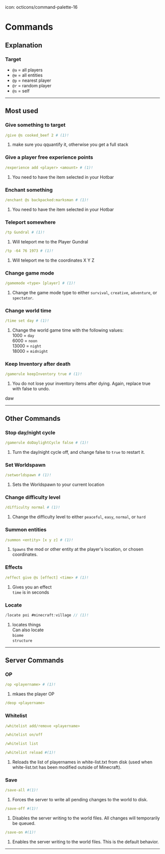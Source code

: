 icon: octicons/command-palette-16
# Commands

## Explanation


### Target

* `@a` = all players
* `@e` = all entities
* `@p` = nearest player
* `@r` = random player
* `@s` = self

------------------------------------------------------------------------------------------------------------------------

## Most used


<!-- ##################################################### JUST A VISUAL SEPARATER ################################################################ -->


### Give something to target
```yaml title="Give something to target"
/give @s cooked_beef 2 # (1)!
```

1. make sure you qquantify it, otherwise you get a full stack


<!-- ##################################################### JUST A VISUAL SEPARATER ################################################################ -->


### Give a player free experience points
```yaml title="Enchant something"
/experience add <player> <amount> # (1)!
```

1. You need to have the item selected in your Hotbar


<!-- ##################################################### JUST A VISUAL SEPARATER ################################################################ -->

### Enchant something
```yaml title="Enchant something"
/enchant @s backpacked:marksman # (1)!
```

1. You need to have the item selected in your Hotbar


<!-- ##################################################### JUST A VISUAL SEPARATER ################################################################ -->

### Teleport somewhere
```yaml title="Teleport to Gundral"
/tp Gundral # (1)!
```

1. Will teleport me to the Player Gundral

```yaml title="Teleport to Location"
/tp -64 76 1973 # (1)!
```

1. Will teleport me to the coordinates X Y Z


<!-- ##################################################### JUST A VISUAL SEPARATER ################################################################ -->


### Change game mode
```yaml
/gamemode <type> [player] # (1)!
```

1. Change the game mode type to either `survival`, `creative`, `adventure`, or `spectator`.
<!-- ##################################################### JUST A VISUAL SEPARATER ################################################################ -->


### Change world time
```yaml
/time set day # (1)!
```

1. Change the world game time with the following values:  
    1000 = `day`  
    6000 = `noon`  
    13000 = `night`  
    18000 = `midnight`
<!-- ##################################################### JUST A VISUAL SEPARATER ################################################################ -->


### Keep Inventory after death
```yaml
/gamerule keepInventory true # (1)!
```

1. You do not lose your inventory items after dying. Again, replace true with false to undo.
<!-- ##################################################### JUST A VISUAL SEPARATER ################################################################ -->

daw










------------------------------------------------------------------------------------------------------------------------


## Other Commands



### Stop day/night cycle
```yaml
/gamerule doDaylightCycle false # (1)!
```

1. Turn the day/night cycle off, and change false to `true` to restart it.

<!-- ##################################################### JUST A VISUAL SEPARATER ################################################################ -->

### Set Worldspawn
```yaml
/setworldspawn # (1)!
```

1. Sets the Worldspawn to your current location

<!-- ##################################################### JUST A VISUAL SEPARATER ################################################################ -->

### Change difficulty level
```yaml
/difficulty normal # (1)!
```

1. Change the difficulty level to either `peaceful`, `easy`, `normal`, or `hard`
<!-- ##################################################### JUST A VISUAL SEPARATER ################################################################ -->

### Summon entities
```yaml
/summon <entity> [x y z] # (1)!
```

1. `Spawns` the mod or other entity at the player's location, or chosen coordinates.
<!-- ##################################################### JUST A VISUAL SEPARATER ################################################################ -->

### Effects
```yaml
/effect give @s [effect] <time> # (1)!
```

1. Gives you an effect  
    `time` is in seconds
<!-- ##################################################### JUST A VISUAL SEPARATER ################################################################ -->


### Locate
```java
/locate poi #minecraft:village // (1)!
```

1. locates things  
Can also locate  
`biome`  
`structure`  
<!-- ##################################################### JUST A VISUAL SEPARATER ################################################################ -->


------------------------------------------------------------------------------------------------------------------------


## Server Commands

### OP
```yaml
/op <playername> # (1)!
```

1. mkaes the player OP

```yaml
/deop <playername>
```

<!-- ##################################################### JUST A VISUAL SEPARATER ################################################################ -->


### Whitelist
```yaml
/whitelist add/remove <playername>
```
```yaml
/whitelist on/off
```
```yaml
/whitelist list
```
```yaml
/whitelist reload #(1)!
```

1. Reloads the list of playernames in white-list.txt from disk (used when white-list.txt has been modified outside of Minecraft).


<!-- ##################################################### JUST A VISUAL SEPARATER ################################################################ -->


### Save
```yaml
/save-all #(1)!
```

1. Forces the server to write all pending changes to the world to disk.


```yaml
/save-off #(1)!
```

1. Disables the server writing to the world files. All changes will temporarily be queued.


```yaml
/save-on #(1)!
```
  
 1. Enables the server writing to the world files. This is the default behavior.



<!-- ##################################################### JUST A VISUAL SEPARATER ################################################################ -->


------------------------------------------------------------------------------------------------------------------------